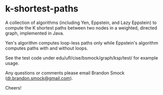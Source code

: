 # k-shortest-paths
A collection of algorithms (including Yen, Eppstein, and Lazy Eppstein) to compute the K shortest paths between two nodes in a weighted, directed graph, implemented in Java.

Yen's algorithm computes loop-less paths only while Eppstein's algorithm computes paths with and without loops.

See the test code under edu/ufl/cise/bsmock/graph/ksp/test/ for example usage.

Any questions or comments please email Brandon Smock (dr.brandon.smock@gmail.com).

Cheers!
